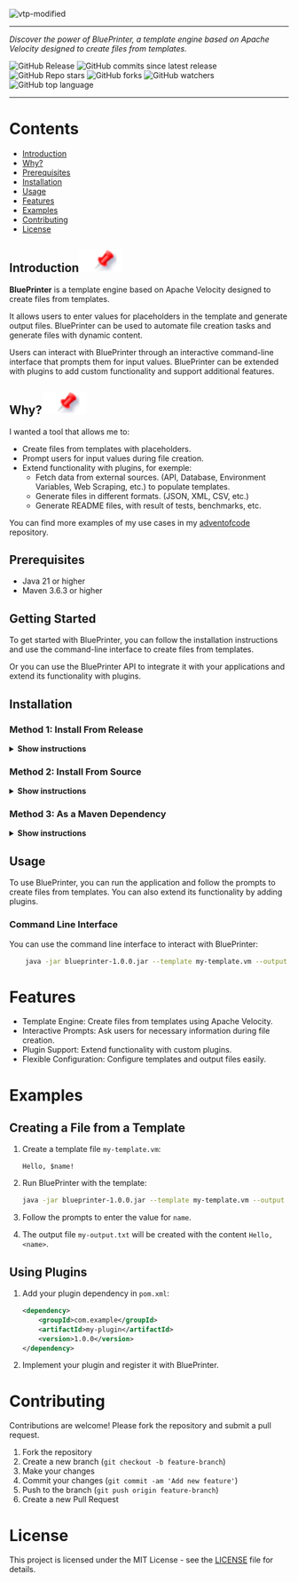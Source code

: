 ![vtp-modified](https://github.com/user-attachments/assets/dfa9bbb9-f996-468b-80f8-92119db0ba39)

---
*Discover the power of BluePrinter, a template engine based on Apache Velocity designed to create files from templates.*


![GitHub Release](https://img.shields.io/github/v/release/Viinyard/blueprinter?include_prereleases&display_name=release&style=for-the-badge&label=Latest%20release)
![GitHub commits since latest release](https://img.shields.io/github/commits-since/Viinyard/blueprinter/latest?include_prereleases&style=for-the-badge)
![GitHub Repo stars](https://img.shields.io/github/stars/Viinyard/blueprinter?style=for-the-badge)
![GitHub forks](https://img.shields.io/github/forks/Viinyard/blueprinter?style=for-the-badge)
![GitHub watchers](https://img.shields.io/github/watchers/Viinyard/blueprinter?style=for-the-badge)
![GitHub top language](https://img.shields.io/github/languages/top/Viinyard/blueprinter?style=for-the-badge)

---

# Contents

- [Introduction](#introduction)
- [Why?](#why)
- [Prerequisites](#prerequisites)
- [Installation](#installation)
- [Usage](#usage)
- [Features](#features)
- [Examples](#examples)
- [Contributing](#contributing)
- [License](#license)

## Introduction[![](https://raw.githubusercontent.com/aregtech/areg-sdk/master/docs/img/pin.svg)](#introduction)

**BluePrinter** is a template engine based on Apache Velocity designed to create files from templates.

It allows users to enter values for placeholders in the template and generate output files. BluePrinter can be used to automate file creation tasks and generate files with dynamic content.

Users can interact with BluePrinter through an interactive command-line interface that prompts them for input values. BluePrinter can be extended with plugins to add custom functionality and support additional features.


## Why?[![](https://raw.githubusercontent.com/aregtech/areg-sdk/master/docs/img/pin.svg)](#why)

I wanted a tool that allows me to:

- Create files from templates with placeholders.
- Prompt users for input values during file creation.
- Extend functionality with plugins, for exemple:
   - Fetch data from external sources. (API, Database, Environment Variables, Web Scraping, etc.) to populate templates.
   - Generate files in different formats. (JSON, XML, CSV, etc.)
   - Generate README files, with result of tests, benchmarks, etc.

You can find more examples of my use cases in my [adventofcode](https://github.com/Viinyard/adventofcode) repository.

## Prerequisites

- Java 21 or higher
- Maven 3.6.3 or higher

## Getting Started

To get started with BluePrinter, you can follow the installation instructions and use the command-line interface to create files from templates.

Or you can use the BluePrinter API to integrate it with your applications and extend its functionality with plugins.

## Installation

### Method 1: Install From Release
<details><summary><b>Show instructions</b></summary>

1. Download the latest release from the [releases page](https://github.com/Viinyard/blueprinter/releases/latest).
   - You can download the `blueprinter.zip` file for Windows or the `blueprinter.tar.gz` file for Linux.
2. Extract the contents of the archive in a `blueprinter` directory.
3. Add the `blueprinter` directory to your PATH environment variable.
   - On Windows, you can add the directory to the PATH using the System Properties dialog.
   - On Linux, you can add the directory to the PATH by editing the `.bashrc` or `.bash_profile` file.
     - Example: `export PATH=$PATH:/path/to/blueprinter`
4. Run the `bp` command to run BluePrinter.

</details>

### Method 2: Install From Source
<details><summary><b>Show instructions</b></summary>

1. Clone the repository:
    ```sh
    git clone https://github.com/yourusername/blueprinter.git
    cd blueprinter
    ```

2. Build the project using Maven:
    ```sh
    mvn clean install
    ```

3. Run the application:
    ```sh
    java -jar blue-printer-shell/target/blue-printer-shell-1.1.5.jar
    ```

</details>

### Method 3: As a Maven Dependency
<details><summary><b>Show instructions</b></summary>

1. Add the BluePrinter dependency to your `pom.xml` file:
    ```xml
    <dependency>
        <groupId>dev.vinyard.bp.runner</groupId>
        <artifactId>blue-printer-runner</artifactId>
        <version>1.2.0</version>
    </dependency>
    ```

</details>

## Usage

To use BluePrinter, you can run the application and follow the prompts to create files from templates. You can also extend its functionality by adding plugins.

### Command Line Interface

You can use the command line interface to interact with BluePrinter:

```sh
    java -jar blueprinter-1.0.0.jar --template my-template.vm --output my-output.txt
```

# Features
- Template Engine: Create files from templates using Apache Velocity.
- Interactive Prompts: Ask users for necessary information during file creation.
- Plugin Support: Extend functionality with custom plugins.
- Flexible Configuration: Configure templates and output files easily.

# Examples

## Creating a File from a Template

1. Create a template file `my-template.vm`:

    ```
    Hello, $name!
    ```
2. Run BluePrinter with the template:

    ```sh
    java -jar blueprinter-1.0.0.jar --template my-template.vm --output my-output.txt
    ```
   
3. Follow the prompts to enter the value for `name`.
4. The output file `my-output.txt` will be created with the content `Hello, <name>`.

## Using Plugins

1. Add your plugin dependency in `pom.xml`:

    ```xml
    <dependency>
        <groupId>com.example</groupId>
        <artifactId>my-plugin</artifactId>
        <version>1.0.0</version>
    </dependency>
    ```
   
2. Implement your plugin and register it with BluePrinter.

# Contributing

Contributions are welcome! Please fork the repository and submit a pull request.

1. Fork the repository
2. Create a new branch (`git checkout -b feature-branch`)
3. Make your changes
4. Commit your changes (`git commit -am 'Add new feature'`)
5. Push to the branch (`git push origin feature-branch`)
6. Create a new Pull Request

# License

This project is licensed under the MIT License - see the [LICENSE](LICENSE) file for details.